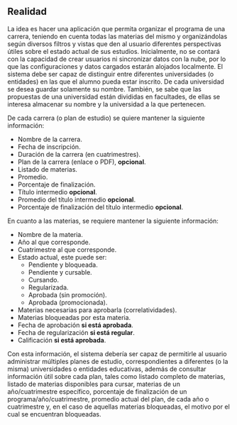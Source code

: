 ## Realidad

La idea es hacer una aplicación que permita organizar el programa de una carrera, teniendo en cuenta todas las materias del mismo y organizándolas según diversos filtros y vistas que den al usuario diferentes perspectivas útiles sobre el estado actual de sus estudios. Inicialmente, no se contará con la capacidad de crear usuarios ni sincronizar datos con la nube, por lo que las configuraciones y datos cargados estarán alojados localmente. El sistema debe ser capaz de distinguir entre diferentes universidades (o entidades) en las que el alumno pueda estar inscrito. De cada universidad se desea guardar solamente su nombre. También, se sabe que las propuestas de una universidad están divididas en facultades, de ellas se interesa almacenar su nombre y la universidad a la que pertenecen.

De cada carrera (o plan de estudio) se quiere mantener la siguiente información:
- Nombre de la carrera.
- Fecha de inscripción.
- Duración de la carrera (en cuatrimestres).
- Plan de la carrera (enlace o PDF), **opcional**.
- Listado de materias.
- Promedio.
- Porcentaje de finalización.
- Título intermedio **opcional**.
- Promedio del título intermedio **opcional**.
- Porcentaje de finalización del título intermedio **opcional**.

En cuanto a las materias, se requiere mantener la siguiente información:
- Nombre de la materia.
- Año al que corresponde.
- Cuatrimestre al que corresponde.
- Estado actual, este puede ser:
    - Pendiente y bloqueada.
    - Pendiente y cursable.
    - Cursando.
    - Regularizada.
    - Aprobada (sin promoción).
    - Aprobada (promocionada).
- Materias necesarias para aprobarla (correlatividades).
- Materias bloqueadas por esta materia.
- Fecha de aprobación **si está aprobada**.
- Fecha de regularización **si está regular**.
- Calificación **si está aprobada**.

Con esta información, el sistema debería ser capaz de permitirle al usuario administrar múltiples planes de estudio, correspondientes a diferentes (o la misma) universidades o entidades educativas, además de consultar información útil sobre cada plan, tales como listado completo de materias, listado de materias disponibles para cursar, materias de un año/cuatrimestre específico, porcentaje de finalización de un programa/año/cuatrimestre, promedio actual del plan, de cada año o cuatrimestre y, en el caso de aquellas materias bloqueadas, el motivo por el cual se encuentran bloqueadas.

